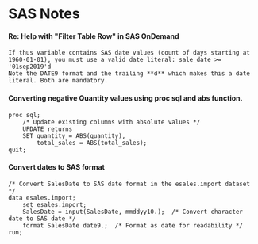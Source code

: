 # SAS Notes
#### Re: Help with "Filter Table Row" in SAS OnDemand
```
If thus variable contains SAS date values (count of days starting at 1960-01-01), you must use a valid date literal: sale_date >= '01sep2019'd
Note the DATE9 format and the trailing **d** which makes this a date literal. Both are mandatory.

```
#### Converting negative Quantity values using proc sql and abs function.
```
proc sql;
    /* Update existing columns with absolute values */
    UPDATE returns
    SET quantity = ABS(quantity),
        total_sales = ABS(total_sales);
quit;
```
#### Convert dates to SAS format
```
/* Convert SalesDate to SAS date format in the esales.import dataset */
data esales.import;
    set esales.import;
    SalesDate = input(SalesDate, mmddyy10.);  /* Convert character date to SAS date */
    format SalesDate date9.;  /* Format as date for readability */
run;
```
